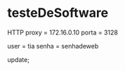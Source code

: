 testeDeSoftware
===============

HTTP proxy = 172.16.0.10
porta = 3128

user = tia
senha = senhadeweb

update;
